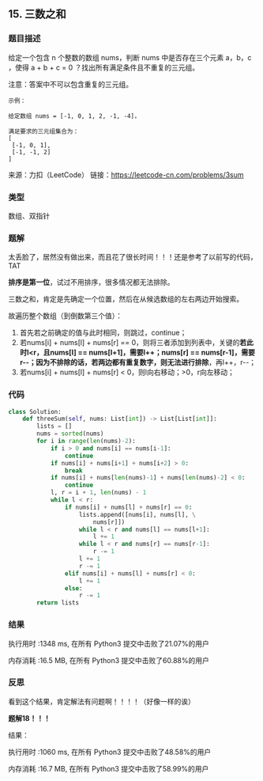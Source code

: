 ## 15. 三数之和



### 题目描述

给定一个包含 n 个整数的数组 nums，判断 nums 中是否存在三个元素 a，b，c ，使得 a + b + c = 0 ？找出所有满足条件且不重复的三元组。

注意：答案中不可以包含重复的三元组。

 ```
示例：

给定数组 nums = [-1, 0, 1, 2, -1, -4]，

满足要求的三元组集合为：
[
  [-1, 0, 1],
  [-1, -1, 2]
]
 ```

来源：力扣（LeetCode）
链接：https://leetcode-cn.com/problems/3sum

### 类型

数组、双指针



### 题解

太丢脸了，居然没有做出来，而且花了很长时间！！！还是参考了以前写的代码，TAT

**排序是第一位**，试过不用排序，很多情况都无法排除。

三数之和，肯定是先确定一个位置，然后在从候选数组的左右两边开始搜索。

故遍历整个数组（到倒数第三个值）：

1. 首先若之前确定的值与此时相同，则跳过，continue；
2. 若nums[i] + nums[l] + nums[r] == 0，则将三者添加到列表中，关键的**若此时l<r，且nums[l] == nums[l+1]，需要l++；nums[r] == nums[r-1]，需要r--；因为不排除的话，若两边都有重复数字，则无法进行排除**，再l++，r--；
3. 若nums[i] + nums[l] + nums[r] < 0，则l向右移动；>0，r向左移动；



### 代码

```python
class Solution:
    def threeSum(self, nums: List[int]) -> List[List[int]]:
    	lists = []
    	nums = sorted(nums)
    	for i in range(len(nums)-2):
    		if i > 0 and nums[i] == nums[i-1]:
    			continue
    		if nums[i] + nums[i+1] + nums[i+2] > 0:
    			break
    		if nums[i] + nums[len(nums)-1] + nums[len(nums)-2] < 0:
    			continue
    		l, r = i + 1, len(nums) - 1
    		while l < r:
    			if nums[i] + nums[l] + nums[r] == 0:
    				lists.append([nums[i], nums[l], \
    					nums[r]])
    				while l < r and nums[l] == nums[l+1]:
    					l += 1
    				while l < r and nums[r] == nums[r-1]:
    					r -= 1
    				l += 1
    				r -= 1
    			elif nums[i] + nums[l] + nums[r] < 0:
    				l += 1
    			else:
    				r -= 1
    	return lists
```




### 结果

执行用时 :1348 ms, 在所有 Python3 提交中击败了21.07%的用户

内存消耗 :16.5 MB, 在所有 Python3 提交中击败了60.88%的用户



### 反思

看到这个结果，肯定解法有问题啊！！！！（好像一样的诶）



**题解18！！！**

结果：

执行用时 :1060 ms, 在所有 Python3 提交中击败了48.58%的用户

内存消耗 :16.7 MB, 在所有 Python3 提交中击败了58.99%的用户